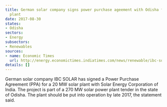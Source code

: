 ```yaml
---
title: German solar company signs power purchase ageement with Odisha for 20 MW solar
  plant
date: 2017-08-30
states:
- Odisha
sectors:
- Energy
subsectors:
- Renewables
sources:
- name: Economic Times
  url: http://energy.economictimes.indiatimes.com/news/renewable/ibc-solar-signs-contract-with-seci-for-20-mw-solar-plant-in-odisha/60172190
details: []
---
```


German solar company IBC SOLAR has signed a Power Purchase Agreement (PPA) for a 20 MW solar plant with Solar Energy Corporation of India. The project is part of a 270 MW solar power plant tender in the state of Odisha. The plant should be put into operation by late 2017, the statement said.

